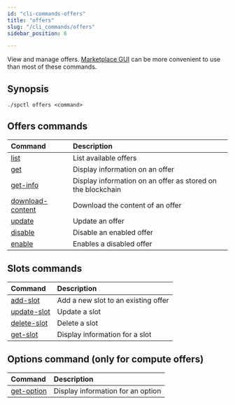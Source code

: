 ```yaml
---
id: "cli-commands-offers"
title: "offers"
slug: "/cli_commands/offers"
sidebar_position: 6

---
```


View and manage offers. [Marketplace GUI](/developers/marketplace) can be more convenient to use than most of these commands.

## Synopsis

```
./spctl offers <command>
```

## Offers commands

| **Command**                                                                 | **Description**                                                    |
|:----------------------------------------------------------------------------|:-------------------------------------------------------------------|
| [list](/developers/cli_commands/offers/offers/list)                         | List available offers                                            |
| [get](/developers/cli_commands/offers/offers/get)                           | Display information on an offer                        |
| [get-info](/developers/cli_commands/offers/offers/get-info)                 | Display information on an offer as stored on the blockchain|
| [download-content](/developers/cli_commands/offers/offers/download-content) | Download the content of an offer                         |
| [update](/developers/cli_commands/offers/offers/update)                     | Update an offer                                          |
| [disable](/developers/cli_commands/offers/offers/disable)                   | Disable an enabled offer                                 |
| [enable](/developers/cli_commands/offers/offers/enable)                     | Enables a disabled offer                                 |

## Slots commands

| **Command**                                                      | **Description**                           |
|:-----------------------------------------------------------------|:------------------------------------------|
| [add-slot](/developers/cli_commands/offers/slots/add-slot)       | Add a new slot to an existing offer     |
| [update-slot](/developers/cli_commands/offers/slots/update-slot) | Update a slot                  |
| [delete-slot](/developers/cli_commands/offers/slots/delete-slot) | Delete a slot                  |
| [get-slot](/developers/cli_commands/offers/slots/get-slot)       | Display information for a slot |

## Options command (only for compute offers)

| **Command**                                                            | **Description**                                                    |
|:-----------------------------------------------------------------------|:-------------------------------------------------------------------|
| [get-option](/developers/cli_commands/offers/options/get-option)       | Display information for an option |


